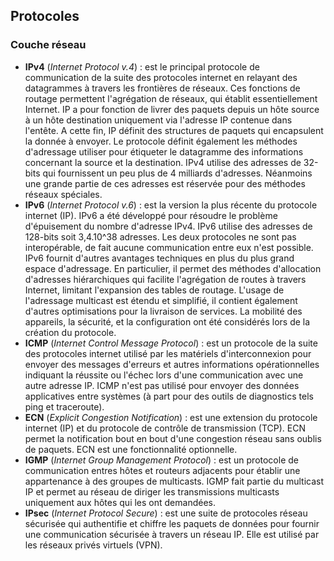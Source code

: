 ## Protocoles

### Couche réseau

* **IPv4** (*Internet Protocol v.4*) : est le principal protocole de communication de la suite des
  protocoles internet en relayant des datagrammes à travers les frontières de réseaux. Ces fonctions
  de routage permettent l'agrégation de réseaux, qui établit essentiellement Internet. IP a pour
  fonction de livrer des paquets depuis un hôte source à un hôte destination uniquement via
  l'adresse IP contenue dans l'entête. A cette fin, IP définit des structures de paquets qui
  encapsulent la donnée à envoyer. Le protocole définit également les méthodes d'adressage utiliser
  pour étiqueter le datagramme des informations concernant la source et la destination. IPv4 utilise
  des adresses de 32-bits qui fournissent un peu plus de 4 milliards d'adresses. Néanmoins une
  grande partie de ces adresses est réservée pour des méthodes réseaux spéciales.
* **IPv6** (*Internet Protocol v.6*) : est la version la plus récente du protocole internet (IP).
  IPv6 a été développé pour résoudre le problème d'épuisement du nombre d'adresse IPv4. IPv6 utilise
  des adresses de 128-bits soit 3,4.10^38 adresses. Les deux protocoles ne sont pas interopérable,
  de fait aucune communication entre eux n'est possible. IPv6 fournit d'autres avantages techniques
  en plus du plus grand espace d'adressage. En particulier, il permet des méthodes d'allocation
  d'adresses hiérarchiques qui facilite l'agrégation de routes à travers Internet, limitant
  l'expansion des tables de routage. L'usage de l'adressage multicast est étendu et simplifié, il
  contient également d'autres optimisations pour la livraison de services. La mobilité des
  appareils, la sécurité, et la configuration ont été considérés lors de la création du protocole.
* **ICMP** (*Internet Control Message Protocol*) : est un protocole de la suite des protocoles
  internet utilisé par les matériels d'interconnexion pour envoyer des messages d'erreurs et autres
  informations opérationnelles indiquant la réussite ou l'échec lors d'une communication avec une
  autre adresse IP. ICMP n'est pas utilisé pour envoyer des données applicatives entre systèmes (à
  part pour des outils de diagnostics tels ping et traceroute).
* **ECN** (*Explicit Congestion Notification*) : est une extension du protocole internet (IP) et du
  protocole de contrôle de transmission (TCP). ECN permet la notification bout en bout d'une
  congestion réseau sans oublis de paquets. ECN est une fonctionnalité optionnelle.
* **IGMP** (*Internet Group Management Protocol*) : est un protocole de communication entres hôtes
  et routeurs adjacents pour établir une appartenance à des groupes de multicasts. IGMP fait partie
  du multicast IP et permet au réseau de diriger les transmissions multicasts uniquement aux hôtes
  qui les ont demandées.
* **IPsec** (*Internet Protocol Secure*) : est une suite de protocoles réseau sécurisée qui
  authentifie et chiffre les paquets de données pour fournir une communication sécurisée à travers
  un réseau IP. Elle est utilisé par les réseaux privés virtuels (VPN).
